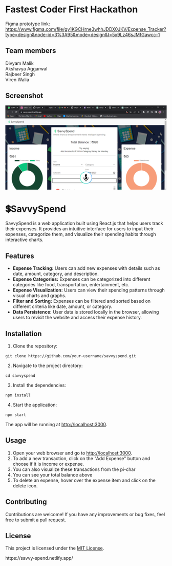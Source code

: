 # Fastest Coder First Hackathon

Figma prototype link: https://www.figma.com/file/gv1KGCHrne3whhJDDX0JKV/Expense_Tracker?type=design&node-id=3%3A95&mode=design&t=5x9Lz46sJMfGawcc-1

## Team members
Divyam Malik
<br>
Akshavya Aggarwal
<br>
Rajbeer Singh
<br>
Viren Walia
<br>

<h2>Screenshot</h2>
<img src="money.png">
<h1>💲SavvySpend</h1>
 <p> SavvySpend is a web application built using React.js that helps users track their expenses. It provides an intuitive interface for users to input their expenses, categorize them, and visualize their spending habits through interactive charts. </p>



<h2>Features</h2>
<ul>
        <li><strong>Expense Tracking:</strong> Users can add new expenses with details such as date, amount, category, and description.</li>
        <li><strong>Expense Categories:</strong> Expenses can be categorized into different categories like food, transportation, entertainment, etc.</li>
        <li><strong>Expense Visualization:</strong> Users can view their spending patterns through visual charts and graphs.</li>
        <li><strong>Filter and Sorting:</strong> Expenses can be filtered and sorted based on different criteria like date, amount, or category.</li>
        <li><strong>Data Persistence:</strong> User data is stored locally in the browser, allowing users to revisit the website and access their expense history.</li>
</ul>

<h2>Installation</h2>

<ol>
    <li>Clone the repository:</li>
</ol>

<pre><code>git clone https://github.com/your-username/savvyspend.git</code></pre>
<ol start="2">
    <li>Navigate to the project directory:</li>
</ol>
<pre><code>cd savvyspend</code></pre>
<ol start="3">
    <li>Install the dependencies:</li>
</ol>
<pre><code>npm install</code></pre>
<ol start="4">
    <li>Start the application:</li>
</ol>
<pre><code>npm start</code></pre>
<p>
    The app will be running at <a href="http://localhost:3000">http://localhost:3000</a>.
</p>
<h2>Usage</h2>
<ol>
    <li>Open your web browser and go to <a href="http://localhost:3000">http://localhost:3000</a>.</li>
    <li>To add a new transaction, click on the "Add Expense" button and choose if it is income or expense.</li>
    <li>You can also visualize these transactions from the pi-char</li>
    <li>You can see your total balance above</li>
    <li>To delete an expense, hover over the expense item and click on the delete icon.</li>
</ol>
<h2>Contributing</h2>
<p>
    Contributions are welcome! If you have any improvements or bug fixes, feel free to submit a pull request.
</p>
<h2>License</h2>
<p>
    This project is licensed under the <a href="LICENSE">MIT License</a>.
</p>
<P>https://savvy-spend.netlify.app/</P>
